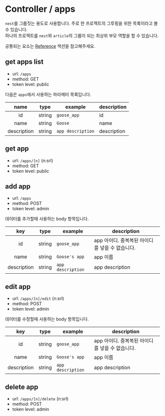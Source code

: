 # Controller / apps

`nest`를 그룹짓는 용도로 사용합니다. 주로 한 프로젝트의 그루핑을 위한 목록이라고 볼 수 있습니다.  
하나의 프로젝트를 `nest`와 `article`의 그룹이 되는 최상위 부모 역할을 할 수 있습니다.

공통되는 요소는 [Reference](https://github.com/redgoose-dev/goose-api/tree/master/controller#reference) 섹션을 참고해주세요.

## get apps list
- url: `/apps`
- method: GET
- token level: public

다음은 `apps`에서 사용하는 파라메터 목록입니다.

| name | type | example | description |
|:---:|:---:|---|---|
| id | string | `goose_app` | id |
| name | string | `Goose` | name |
| description | string | `app description` | description |

## get app
- url: `/apps/[n]` (n:srl)
- method: GET
- token level: public

## add app
- url: `/apps`
- method: POST
- token level: admin

데이터를 추가할때 사용하는 body 항목입니다.

| key | type | example | description |
|:---:|:---:|---|---|
| id | string | `goose_app` | app 아이디. 중복복된 아이디를 넣을 수 없습니다. |
| name | string | `Goose's app` | app 이름 |
| description | string | `app description` | app description |

## edit app
- url: `/apps/[n]/edit` (n:srl)
- method: POST
- token level: admin

데이터를 수정할때 사용하는 body 항목입니다.

| key | type | example | description |
|:---:|:---:|---|---|
| id | string | `goose_app` | app 아이디. 중복복된 아이디를 넣을 수 없습니다. |
| name | string | `Goose's app` | app 이름 |
| description | string | `app description` | app description |

## delete app
- url: `/apps/[n]/delete` (n:srl)
- method: POST
- token level: admin